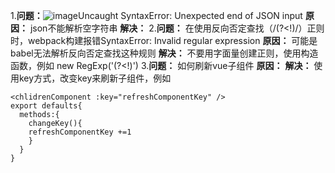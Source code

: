 1.**问题：**![image](https://user-images.githubusercontent.com/85120764/162559796-7dd4abc9-d309-45e0-8657-41333f87caf2.png)Uncaught SyntaxError: Unexpected end of JSON input
**原因：** json不能解析空字符串
**解决：**
2.**问题：** 在使用反向否定查找（/(?<!)/）正则时，webpack构建报错SyntaxError: Invalid regular expression
**原因：** 可能是babel无法解析反向否定查找这种规则
**解决：** 不要用字面量创建正则，使用构造函数，例如 new RegExp('(?<!)')
3.**问题：** 如何刷新vue子组件
**原因：**
**解决：** 使用key方式，改变key来刷新子组件，例如 
```
<chlidrenComponent :key="refreshComponentKey" />
export defaults{
  methods:{
    changeKey(){
    refreshComponentKey +=1
    }
  }
}
```
